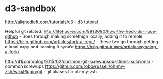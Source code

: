# d3-sandbox

http://alignedleft.com/tutorials/d3 - d3 tutorial

Helpful git related:
http://lifehacker.com/5983680/how-the-heck-do-i-use-github - Goes through making somethign locally, adding it to remote
https://help.github.com/articles/fork-a-repo/   - these two go through getting a local copy and keeping it sync'd
https://help.github.com/articles/syncing-a-fork/

http://41j.com/blog/2015/02/common-git-screwupsquestions-solutions/ - common screwups
https://github.com/robbyrussell/oh-my-zsh/wiki/Plugin:git - git aliases for oh-my-zsh
